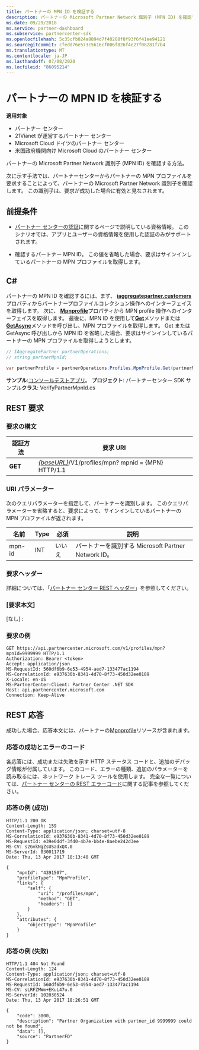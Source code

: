 ```yaml
---
title: パートナーの MPN ID を検証する
description: パートナーの Microsoft Partner Network 識別子 (MPN ID) を確認する方法。次に示す手法では、パートナーセンターからパートナーの MPN プロファイルを要求することによって、パートナーの Microsoft Partner Network 識別子を確認します。
ms.date: 09/29/2018
ms.service: partner-dashboard
ms.subservice: partnercenter-sdk
ms.openlocfilehash: 5c35cfb024a8894d7f40208f8f93f6f41ee94121
ms.sourcegitcommit: cfedd76e573c5616cf006f826f4e27f08281f7b4
ms.translationtype: MT
ms.contentlocale: ja-JP
ms.lasthandoff: 07/08/2020
ms.locfileid: "86095214"
---
```

# <a name="verify-a-partner-mpn-id"></a>パートナーの MPN ID を検証する

**適用対象**

- パートナー センター
- 21Vianet が運営するパートナー センター
- Microsoft Cloud ドイツのパートナー センター
- 米国政府機関向け Microsoft Cloud のパートナー センター

パートナーの Microsoft Partner Network 識別子 (MPN ID) を確認する方法。

次に示す手法では、パートナーセンターからパートナーの MPN プロファイルを要求することによって、パートナーの Microsoft Partner Network 識別子を確認します。 この識別子は、要求が成功した場合に有効と見なされます。

## <a name="prerequisites"></a>前提条件

- [パートナー センターの認証](partner-center-authentication.md)に関するページで説明している資格情報。 このシナリオでは、アプリとユーザーの資格情報を使用した認証のみがサポートされます。

- 確認するパートナー MPN ID。 この値を省略した場合、要求はサインインしているパートナーの MPN プロファイルを取得します。

## <a name="c"></a>C\#

パートナーの MPN ID を確認するには、まず、 [**iaggregatepartner.customers**](https://docs.microsoft.com/dotnet/api/microsoft.store.partnercenter.ipartner.profiles)プロパティからパートナープロファイルコレクション操作へのインターフェイスを取得します。 次に、 [**Mpnprofile**](https://docs.microsoft.com/dotnet/api/microsoft.store.partnercenter.profiles.ipartnerprofilecollection.mpnprofile)プロパティから MPN profile 操作へのインターフェイスを取得します。 最後に、MPN ID を使用して[**Get**](https://docs.microsoft.com/dotnet/api/microsoft.store.partnercenter.profiles.impnprofile.get)メソッドまたは[**GetAsync**](https://docs.microsoft.com/dotnet/api/microsoft.store.partnercenter.profiles.impnprofile.getasync)メソッドを呼び出し、MPN プロファイルを取得します。 Get または GetAsync 呼び出しから MPN ID を省略した場合、要求はサインインしているパートナーの MPN プロファイルを取得しようとします。

``` csharp
// IAggregatePartner partnerOperations;
// string partnerMpnId;

var partnerProfile = partnerOperations.Profiles.MpnProfile.Get(partnerMpnId);
```

**サンプル**:[コンソールテストアプリ](console-test-app.md)。 **プロジェクト**: パートナーセンター SDK サンプル**クラス**: VerifyPartnerMpnId.cs

## <a name="rest-request"></a>REST 要求

### <a name="request-syntax"></a>要求の構文

| 認証方法  | 要求 URI                                                                         |
|---------|-------------------------------------------------------------------------------------|
| **GET** | [*{baseURL}*](partner-center-rest-urls.md)/V1/profiles/mpn? mpnid = {MPN} HTTP/1.1 |

### <a name="uri-parameter"></a>URI パラメーター

次のクエリパラメーターを指定して、パートナーを識別します。 このクエリパラメーターを省略すると、要求によって、サインインしているパートナーの MPN プロファイルが返されます。

| 名前   | Type | 必須 | 説明                                                 |
|--------|------|----------|-------------------------------------------------------------|
| mpn-id | INT  | いいえ       | パートナーを識別する Microsoft Partner Network ID。 |

### <a name="request-headers"></a>要求ヘッダー

詳細については、「[パートナー センター REST ヘッダー](headers.md)」を参照してください。

### <a name="request-body"></a>[要求本文]

[なし] :

### <a name="request-example"></a>要求の例

```http
GET https://api.partnercenter.microsoft.com/v1/profiles/mpn?mpnId=9999999 HTTP/1.1
Authorization: Bearer <token>
Accept: application/json
MS-RequestId: 560df6b9-6e53-4954-aed7-133477ac1194
MS-CorrelationId: e937630b-8341-4d70-8f73-450d32ee0189
X-Locale: en-US
MS-PartnerCenter-Client: Partner Center .NET SDK
Host: api.partnercenter.microsoft.com
Connection: Keep-Alive
```

## <a name="rest-response"></a>REST 応答

成功した場合、応答本文には、パートナーの[Mpnprofile](profile-resources.md#mpnprofile)リソースが含まれます。

### <a name="response-success-and-error-codes"></a>応答の成功とエラーのコード

各応答には、成功または失敗を示す HTTP ステータス コードと、追加のデバッグ情報が付属しています。 このコード、エラーの種類、追加のパラメーターを読み取るには、ネットワーク トレース ツールを使用します。 完全な一覧については、[パートナー センターの REST エラーコード](error-codes.md)に関する記事を参照してください。

### <a name="response-example-success"></a>応答の例 (成功)

```http
HTTP/1.1 200 OK
Content-Length: 159
Content-Type: application/json; charset=utf-8
MS-CorrelationId: e937630b-8341-4d70-8f73-450d32ee0189
MS-RequestId: e39e0ddf-3fd0-4b7e-bb4e-8aebe242d3ee
MS-CV: s2GvkNgZsUSadxQX.0
MS-ServerId: 030011719
Date: Thu, 13 Apr 2017 18:13:40 GMT

{
    "mpnId": "4391507",
    "profileType": "MpnProfile",
    "links": {
        "self": {
            "uri": "/profiles/mpn",
            "method": "GET",
            "headers": []
        }
    },
    "attributes": {
        "objectType": "MpnProfile"
    }
}
```

### <a name="response-example-failure"></a>応答の例 (失敗)

```http
HTTP/1.1 404 Not Found
Content-Length: 124
Content-Type: application/json; charset=utf-8
MS-CorrelationId: e937630b-8341-4d70-8f73-450d32ee0189
MS-RequestId: 560df6b9-6e53-4954-aed7-133477ac1194
MS-CV: sLRFZMWm+EKuL47u.0
MS-ServerId: 102030524
Date: Thu, 13 Apr 2017 18:26:51 GMT

{
    "code": 3000,
    "description": "Partner Organization with partner_id 9999999 could not be found",
    "data": [],
    "source": "PartnerFD"
}
```

